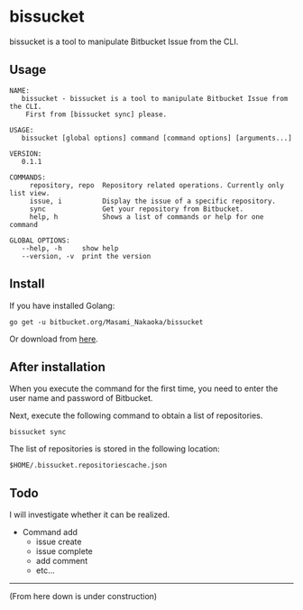 # bissucket

bissucket is a tool to manipulate Bitbucket Issue from the CLI.

## Usage

```shell
NAME:
   bissucket - bissucket is a tool to manipulate Bitbucket Issue from the CLI.
    First from [bissucket sync] please.

USAGE:
   bissucket [global options] command [command options] [arguments...]

VERSION:
   0.1.1

COMMANDS:
     repository, repo  Repository related operations. Currently only list view.
     issue, i          Display the issue of a specific repository.
     sync              Get your repository from Bitbucket.
     help, h           Shows a list of commands or help for one command

GLOBAL OPTIONS:
   --help, -h     show help
   --version, -v  print the version
```

## Install

If you have installed Golang:

```shell
go get -u bitbucket.org/Masami_Nakaoka/bissucket
```

Or download from [here](https://bitbucket.org/Masami_Nakaoka/bissucket/downloads/).

## After installation

When you execute the command for the first time, you need to enter the user name and password of Bitbucket.

Next, execute the following command to obtain a list of repositories.

```shell
bissucket sync
```

The list of repositories is stored in the following location:

```shell
$HOME/.bissucket.repositoriescache.json
```

## Todo

I will investigate whether it can be realized.

- Command add
    - issue create
    - issue complete
    - add comment
    - etc...

---

(From here down is under construction)

